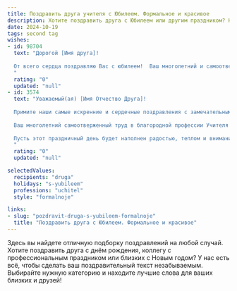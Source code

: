```yaml
---
title: Поздравить друга учителя с Юбилеем. Формальное и красивое
description: Хотите поздравить друга с Юбилеем или другим праздником? Наш ИИ создаст незабываемое поздравление, а вы обязательно выделитесь среди других.  
date: 2024-10-19
tags: second tag
wishes:
- id: 98704
  text: "Дорогой [Имя друга]!
  
  От всего сердца поздравляю Вас с юбилеем!  Ваш многолетний и самоотверженный труд учителя – это бесценный вклад в будущее нашей страны, пример для подражания и источник вдохновения для многих поколений.  Желаю Вам крепкого здоровья, неиссякаемой энергии,  радости от общения с учениками,  успехов во всех начинаниях и долгих лет жизни, наполненных счастьем и благополучием.  С глубоким уважением и признательностью.
  "
  rating: "0"
  updated: "null"
- id: 3574
  text: "Уважаемый(ая) [Имя Отчество Друга]!
  
  Примите наши самые искренние и сердечные поздравления с замечательным Юбилеем!
  
  Ваш многолетний самоотверженный труд в благородной профессии Учителя достоин глубочайшего уважения и восхищения. Вы –  настоящий наставник, открывающий перед молодыми умами двери в мир знаний, развивающий таланты и формирующий личность.
  
  Пусть этот праздничный день будет наполнен радостью, теплом и вниманием близких. Желаем Вам крепкого здоровья, неиссякаемой энергии, творческих успехов и благодарных учеников!
  "
  rating: "0"
  updated: "null"

selectedValues:
  recipients: "druga"
  holidays: "s-yubileem"
  professions: "uchitel"
  style: "formalnoje"

links:
- slug: "pozdravit-druga-s-yubileem-formalnoje"
  title: "Поздравить друга с Юбилеем. Формальное и красивое"
---
```


Здесь вы найдете отличную подборку поздравлений на любой случай.
Хотите поздравить друга с днём рождения, коллегу с профессиональным праздником или близких с Новым годом? У нас есть всё, чтобы сделать ваш поздравительный текст незабываемым. Выбирайте нужную категорию и находите лучшие слова для ваших близких и друзей!
